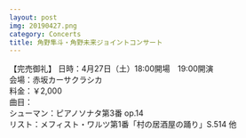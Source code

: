 ```yaml
---
layout: post
img: 20190427.png
category: Concerts
title: 角野隼斗・角野未来ジョイントコンサート
---
```

【完売御礼】 
日時：4月27日（土）18:00開場　19:00開演 <br>会場：赤坂カーサクラシカ <br>料金：￥2,000 <br>
曲目：<br>
シューマン：ピアノソナタ第3番 op.14 <br>
リスト：メフィスト・ワルツ第1番「村の居酒屋の踊り」S.514 他 <br>
